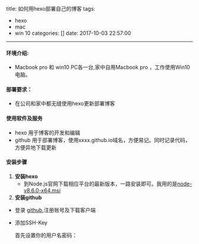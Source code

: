 title: 如何用hexo部署自己的博客
tags:
  - hexo
  - mac
  - win 10
categories: []
date: 2017-10-03 22:57:00
---
#### 环境介绍:
- Macbook pro 和 win10 PC各一台,家中自用Macbook pro ，工作使用Win10电脑。

#### 部署要求：
- 在公司和家中都无缝使用hexo更新部署博客



#### 使用软件及服务
- hexo 用于博客的开发和编辑
- github 用于部署博客，使用xxxx.github.io域名，方便易记。同时记录代码，方便异地下载更新


#### 安装步骤

1. **安装hexo**
	- 到Node.js官网下载相应平台的最新版本，一路安装即可。我用的是[node-v8.6.0-x64.msi](https://nodejs.org/dist/v8.6.0/node-v8.6.0-x64.msi)
2. **安装github**
  - 登录 [github](https://github.com/),注册账号及下载客户端
  - 添加SSH-Key
  	
    首先设置你的用户名密码：
    